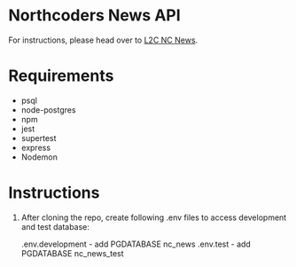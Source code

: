 # Northcoders News API

For instructions, please head over to [L2C NC News](https://l2c.northcoders.com/courses/be/nc-news).

# Requirements #

- psql
- node-postgres
- npm
- jest
- supertest
- express
- Nodemon


# Instructions #

1) After cloning the repo, create following .env files to access development and test database:
     
     .env.development - add PGDATABASE nc_news
     .env.test - add PGDATABASE nc_news_test

